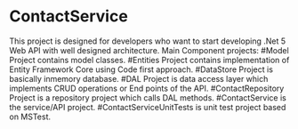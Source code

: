 # ContactService
This project is designed for developers who want to start developing .Net 5 Web API with well designed architecture. 
Main Component projects:
#Model Project contains model classes.
#Entities Project contains implementation of Entity Framework Core using Code first approach.
#DataStore Project is basically inmemory database.
#DAL Project is data access layer which implements CRUD operations or End points of the API.
#ContactRepository Project is a repository project which calls DAL methods.
#ContactService is the service/API project.
#ContactServiceUnitTests is unit test project based on MSTest.


